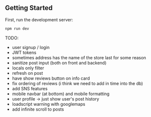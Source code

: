 ## Getting Started

First, run the development server:

```bash
npm run dev
```

TODO:
- user signup / login
- JWT tokens
- sometimes address has the name of the store last for some reason
- sanitize post input (both on front and backend)
- locals only filter
- refresh on post
- have show reviews button on info card
- fix ordering of reviews (i think we need to add in time into the db)
- add SNS features
- mobile navbar (at bottom) and mobile formatting
- user profile -> just show user's post history
- loadscript warning with googlemaps
- add infinite scroll to posts